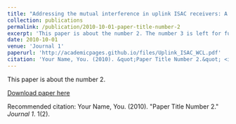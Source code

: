 ```yaml
---
title: "Addressing the mutual interference in uplink ISAC receivers: A projection method"
collection: publications
permalink: /publication/2010-10-01-paper-title-number-2
excerpt: 'This paper is about the number 2. The number 3 is left for future work.'
date: 2010-10-01
venue: 'Journal 1'
paperurl: 'http://academicpages.github.io/files/Uplink_ISAC_WCL.pdf'
citation: 'Your Name, You. (2010). &quot;Paper Title Number 2.&quot; <i>Journal 1</i>. 1(2).'
---
```

This paper is about the number 2. 

[Download paper here](http://academicpages.github.io/files/Uplink_ISAC_WCL.pdf)

Recommended citation: Your Name, You. (2010). "Paper Title Number 2." <i>Journal 1</i>. 1(2).